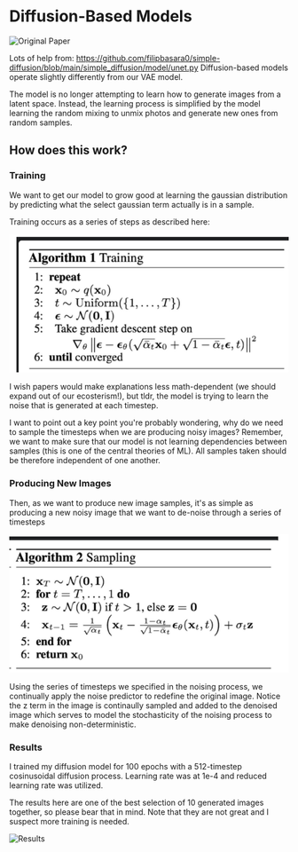 # Diffusion-Based Models

![Original Paper](https://arxiv.org/pdf/2006.11239)

Lots of help from: https://github.com/filipbasara0/simple-diffusion/blob/main/simple_diffusion/model/unet.py
Diffusion-based models operate slightly differently from our VAE model.

The model is no longer attempting to learn how to generate images from a latent space. Instead, the learning process is simplified
by the model learning the random mixing to unmix photos and generate new ones from random samples.

## How does this work?

### Training
We want to get our model to grow good at learning the gaussian distribution by predicting what the select gaussian term actually is in a sample.

Training occurs as a series of steps as described here:

![TrainingSteps](/DescribingDiffusion/training.png)

I wish papers would make explanations less math-dependent (we should expand out of our ecosterism!), but tldr, the model is trying to learn the 
noise that is generated at each timestep. 

I want to point out a key point you're probably wondering, why do we need to sample the timesteps when we are producing noisy images? Remember, we 
want to make sure that our model is not learning dependencies between samples (this is one of the central theories of ML). 
All samples taken should be therefore independent of one another.

### Producing New Images
Then, as we want to produce new image samples, it's as simple as producing a new noisy image that we want to de-noise through a series of timesteps

![Training](/DescribingDiffusion/sampling.png)

Using the series of timesteps we specified in the noising process, we continually apply the noise predictor to redefine the original image. Notice the z
term in the image is continaully sampled and added to the denoised image which serves to model the stochasticity of the noising process to make denoising 
non-deterministic.

### Results
I trained my diffusion model for 100 epochs with a 512-timestep cosinusoidal diffusion process. Learning rate was at 1e-4 and reduced learning rate was utilized.

The results here are one of the best selection of 10 generated images together, so please bear that in mind. Note that they are not great and I suspect more training is needed.

![Results](/Diffusion/results/Figure_1.png)